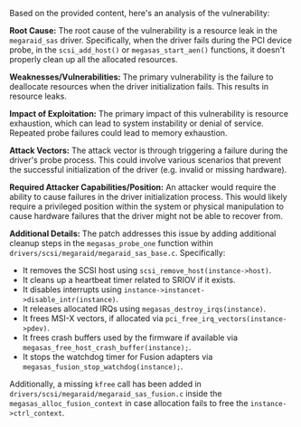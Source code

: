 Based on the provided content, here's an analysis of the vulnerability:

**Root Cause:**
The root cause of the vulnerability is a resource leak in the `megaraid_sas` driver. Specifically, when the driver fails during the PCI device probe, in the `scsi_add_host()` or `megasas_start_aen()` functions, it doesn't properly clean up all the allocated resources.

**Weaknesses/Vulnerabilities:**
The primary vulnerability is the failure to deallocate resources when the driver initialization fails. This results in resource leaks.

**Impact of Exploitation:**
The primary impact of this vulnerability is resource exhaustion, which can lead to system instability or denial of service. Repeated probe failures could lead to memory exhaustion.

**Attack Vectors:**
The attack vector is through triggering a failure during the driver's probe process. This could involve various scenarios that prevent the successful initialization of the driver (e.g. invalid or missing hardware).

**Required Attacker Capabilities/Position:**
An attacker would require the ability to cause failures in the driver initialization process. This would likely require a privileged position within the system or physical manipulation to cause hardware failures that the driver might not be able to recover from.

**Additional Details:**
The patch addresses this issue by adding additional cleanup steps in the `megasas_probe_one` function within `drivers/scsi/megaraid/megaraid_sas_base.c`. Specifically:
- It removes the SCSI host using `scsi_remove_host(instance->host)`.
- It cleans up a heartbeat timer related to SRIOV if it exists.
- It disables interrupts using `instance->instancet->disable_intr(instance)`.
- It releases allocated IRQs using `megasas_destroy_irqs(instance)`.
- It frees MSI-X vectors, if allocated via `pci_free_irq_vectors(instance->pdev)`.
- It frees crash buffers used by the firmware if available via `megasas_free_host_crash_buffer(instance);`.
- It stops the watchdog timer for Fusion adapters via `megasas_fusion_stop_watchdog(instance);`.

Additionally, a missing `kfree` call has been added in  `drivers/scsi/megaraid/megaraid_sas_fusion.c` inside the `megasas_alloc_fusion_context` in case allocation fails to free the `instance->ctrl_context`.